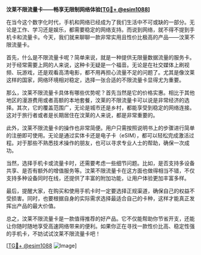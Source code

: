 **汶莱不限流量卡——畅享无限制网络体验[[TG💪+ @esim1088](https://t.me/s/esim1088)]**

在当今这个数字化时代，手机和网络已经成为了我们生活中不可或缺的一部分。无论是工作、学习还是娱乐，都需要稳定的网络支持。而说到网络，就不得不提到手机卡和流量卡。今天，我们就来聊聊一款非常实用且性价比极高的产品——汶莱不限流量卡。

首先，什么是不限流量卡呢？简单来说，就是一种提供无限量数据流量的服务卡。对于经常需要上网的人来说，这种卡无疑是一个福音。无论是在社交媒体上刷视频、玩游戏，还是观看高清电影，都不用再担心流量不足的问题了。尤其是像汶莱这样的国家，网络环境相对稳定，选择一张合适的不限流量卡显得尤为重要。

那么，汶莱不限流量卡具体有哪些优势呢？首先当然是它的价格实惠。相比于其他地区的漫游费用或者高额的本地套餐，汶莱的不限流量卡可以说是非常经济的选择。其次，它的覆盖范围广，无论是城市还是乡村，都能享受到稳定的网络连接。这对于旅行者或者是长期居住在汶莱的人来说，都是非常重要的。

此外，汶莱不限流量卡的操作也非常简便。用户只需按照说明书上的步骤进行简单的注册即可使用。无论是通过实体卡还是电子卡（eSIM），都可以轻松完成激活过程。对于那些不熟悉技术操作的朋友，也可以寻求专业人士的帮助，确保一次成功。

当然，选择手机卡或流量卡时，还需要考虑一些细节问题。比如，是否支持多设备共享、是否有额外的增值服务等。汶莱不限流量卡在这方面也做得相当不错，不仅支持多种设备同时在线，还提供了丰富的附加功能，让用户体验更加丰富多样。

最后，提醒大家，在购买和使用手机卡时一定要选择正规渠道，确保自己的权益不受损害。同时，也要根据自身的实际需求选择最适合自己的卡种，这样才能真正发挥出产品的最大价值。

总之，汶莱不限流量卡是一款值得推荐的好产品。它不仅能帮助你节省开支，还能让你随时随地享受高速网络带来的便利。如果你正在寻找一款性价比高、稳定性强的手机卡，不妨试试汶莱不限流量卡吧！

[[TG💪+ @esim1088](https://t.me/s/esim1088) ![Image](https://i.postimg.cc/4NQfJmqS/Snipaste-2025-05-13-00-14-12.png)]